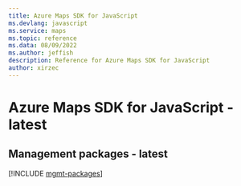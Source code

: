 ```yaml
---
title: Azure Maps SDK for JavaScript
ms.devlang: javascript
ms.service: maps
ms.topic: reference
ms.data: 08/09/2022
ms.author: jeffish
description: Reference for Azure Maps SDK for JavaScript
author: xirzec
---
```

# Azure Maps SDK for JavaScript - latest

## Management packages - latest
[!INCLUDE [mgmt-packages](maps-mgmt-index.md)]